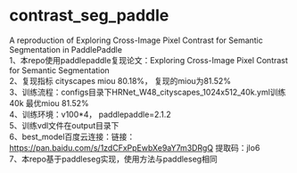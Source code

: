 # contrast_seg_paddle  
A reproduction of Exploring Cross-Image Pixel Contrast for Semantic Segmentation in PaddlePaddle    
1、本repo使用paddlepaddle复现论文：Exploring Cross-Image Pixel Contrast for Semantic Segmentation    
2、复现指标 cityscapes miou 80.18%， 复现的miou为81.52%     
3、训练流程：configs目录下HRNet_W48_cityscapes_1024x512_40k.yml训练40k 最优miou 81.52%  
4、训练环境：v100*4， paddlepaddle=2.1.2    
5、训练vdl文件在output目录下  
6、best_model百度云连接：链接：https://pan.baidu.com/s/1zdCFxPpEwbXe9aY7m3DRgQ 提取码：jlo6  
7、本repo基于paddleseg实现，使用方法与paddleseg相同
